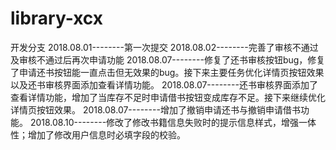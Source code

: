 # library-xcx
开发分支
2018.08.01--------第一次提交
2018.08.02--------完善了审核不通过及审核不通过后再次申请功能
2018.08.07--------修复了还书审核按钮bug，修复了申请还书按钮能一直点击但无效果的bug。接下来主要任务优化详情页按钮效果以及还书审核界面添加查看详情功能。
2018.08.07--------还书审核界面添加了查看详情功能，增加了当库存不足时申请借书按钮变成库存不足。接下来继续优化详情页按钮效果。
2018.08.07--------增加了撤销申请还书与撤销申请借书功能。
2018.08.10--------修改了修改书籍信息失败时的提示信息样式，增强一体性；增加了修改用户信息时必填字段的校验。